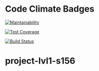 # Code Climate Badges

[![Maintainability](https://api.codeclimate.com/v1/badges/ceccbee895224aba32d8/maintainability)](https://codeclimate.com/github/Prionyx/project-lvl1-s156/maintainability)

[![Test Coverage](https://api.codeclimate.com/v1/badges/ceccbee895224aba32d8/test_coverage)](https://codeclimate.com/github/Prionyx/project-lvl1-s156/test_coverage)

[![Build Status](https://travis-ci.org/Prionyx/project-lvl1-s156.svg?branch=master)](https://travis-ci.org/Prionyx/project-lvl1-s156)

# project-lvl1-s156
